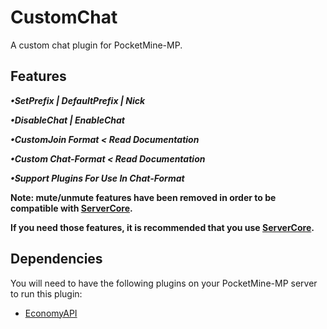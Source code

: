 # CustomChat
A custom chat plugin for PocketMine-MP.

## Features

***•SetPrefix | DefaultPrefix | Nick***

***•DisableChat | EnableChat***

***•CustomJoin Format < Read Documentation***

***•Custom Chat-Format < Read Documentation***

***•Support Plugins For Use In Chat-Format***

**Note: mute/unmute features have been removed in order to be compatible with [ServerCore](https://github.com/IceCruelStuff/ServerCore).**

**If you need those features, it is recommended that you use [ServerCore](https://github.com/IceCruelStuff/ServerCore).**

## Dependencies
You will need to have the following plugins on your PocketMine-MP server to run this plugin:
- [EconomyAPI](https://poggit.pmmp.io/p/EconomyAPI)

